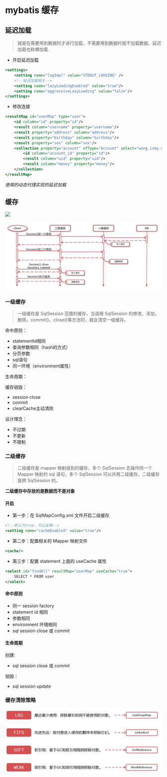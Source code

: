 # mybatis 缓存

## 延迟加载

>就是在需要用到数据时才进行加载，不需要用到数据时就不加载数据。延迟加载也称懒加载. 

- 开启延迟加载

```xml
<settings>
    <setting name="logImpl" value="STDOUT_LOGGING" />
    <!--延迟加载相关-->
    <setting name="lazyLoadingEnabled" value="true"/>
    <setting name="aggressiveLazyLoading" value="false"/>
</settings>
```

- 修改连接

```xml
<resultMap id="userMap" type="user">
    <id column="id" property="id"/>
    <result column="username" property="username"/>
    <result property="address" column="address"/>
    <result property="birthday" column="birthday"/>
    <result property="sex" column="sex"/>
    <collection property="account" ofType="Account" select="wang.ismy.mybatis.dao.AccountDao.findById" column="id">
        <id column="account_id" property="id"/>
        <result column="uid" property="uid"/>
        <result column="money" property="money"/>
    </collection>
</resultMap>
```

*使用的动态代理实现的延迟加载*

## 缓存

![](https://img-blog.csdn.net/20150726164148424?watermark/2/text/aHR0cDovL2Jsb2cuY3Nkbi5uZXQv/font/5a6L5L2T/fontsize/400/fill/I0JBQkFCMA==/dissolve/70/gravity/Center)

![批注 2020-05-18 103307](/assets/批注%202020-05-18%20103307.png)

### 一级缓存

>一级缓存是 SqlSession 范围的缓存，当调用 SqlSession 的修改，添加，删除，commit()，close()等方法时，就会清空一级缓存。 

命中原则：

- statementId相同
- 查询参数相同（hash的方式）
- 分页参数
- sql语句
- 同一环境（environment属性）

生命周期：

缓存销毁：
- session close
- commit
- clearCache主动清除

设计理念：

- 不过期
- 不更新
- 不限制

### 二级缓存

>二级缓存是 mapper 映射级别的缓存，多个 SqlSession 去操作同一个 Mapper 映射的 sql 语句，多个 SqlSession 可以共用二级缓存，二级缓存是跨 SqlSession 的。 

**二级缓存中存放的是数据而不是对象**

#### 开启

- 第一步：在 SqlMapConfig.xml 文件开启二级缓存

```xml
<!--默认为true，可以省略-->
<setting name="cacheEnabled" value="true"/>
```
- 第二步：配置相关的 Mapper 映射文件 

```xml
<cache/>
```
- 第三步：配置 statement 上面的 useCache 属性 

```xml
<select id="findAll" resultMap="userMap" useCache="true">
    SELECT * FROM user
</select>
```

#### 命中原则

- 同一 session factory
- statement id 相同
- 参数相同
- environment 环境相同
- sql session close 或 commit

#### 生命周期

创建:

- sql session close 或 commit

销毁：

- sql session update

### 缓存清除策略

![批注 2020-05-18 105408](/assets/批注%202020-05-18%20105408.png)
